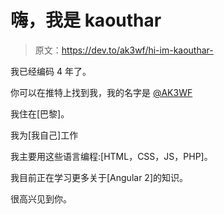 # 嗨，我是 kaouthar

> 原文：<https://dev.to/ak3wf/hi-im-kaouthar->

我已经编码 4 年了。

你可以在推特上找到我，我的名字是 [@AK3WF](https://twitter.com/AK3WF)

我住在[巴黎]。

我为[我自己]工作

我主要用这些语言编程:[HTML，CSS，JS，PHP]。

我目前正在学习更多关于[Angular 2]的知识。

很高兴见到你。